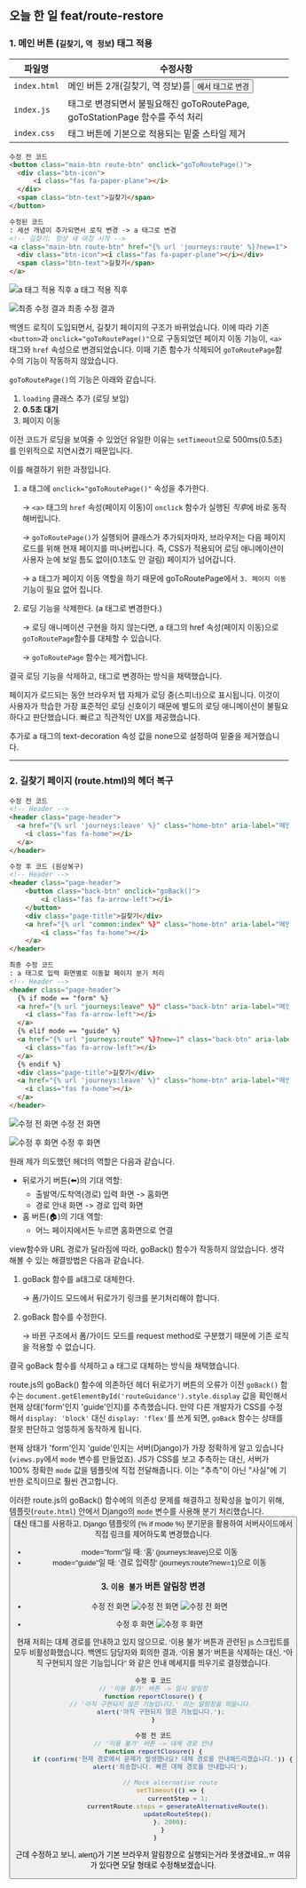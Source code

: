 ## 오늘 한 일 feat/route-restore

### 1. 메인 버튼 (`길찾기`, `역 정보`) <a> 태그 적용

| 파일명 | 수정사항 |
| --- | --- |
| `index.html` | 메인 버튼 2개(길찾기, 역 정보)를 <button>에서 <a> 태그로 변경 |
| `index.js` | <a> 태그로 변경되면서 불필요해진 goToRoutePage, goToStationPage 함수를 주석 처리 |
| `index.css` | <a> 태그 버튼에 기본으로 적용되는 밑줄 스타일 제거 |

```html
수정 전 코드
<button class="main-btn route-btn" onclick="goToRoutePage()">
  <div class="btn-icon">
      <i class="fas fa-paper-plane"></i>
  </div>
  <span class="btn-text">길찾기</span>
</button>

수정된 코드
: 세션 개념이 추가되면서 로직 변경 -> a 태그로 변경
<!-- 길찾기: 항상 새 여정 시작 -->
<a class="main-btn route-btn" href="{% url 'journeys:route' %}?new=1">
  <div class="btn-icon"><i class="fas fa-paper-plane"></i></div>
  <span class="btn-text">길찾기</span>
</a>
```

![a 태그 적용 직후](./images/251022_1.png)
a 태그 적용 직후

![최종 수정 결과](./images/251022_2.png)
최종 수정 결과

백엔드 로직이 도입되면서, 길찾기 페이지의 구조가 바뀌었습니다. 이에 따라 기존 `<button>`과 `onclick="goToRoutePage()"`으로 구동되었던 페이지 이동 기능이, `<a>`태그와 `href` 속성으로 변경되었습니다. 이때 기존 함수가 삭제되어 `goToRoutePage`함수의 기능이 작동하지 않았습니다.

`goToRoutePage()`의 기능은 아래와 같습니다.

1. `loading` 클래스 추가 (로딩 보임)
2. **0.5초 대기**
3. 페이지 이동

이전 코드가 로딩을 보여줄 수 있었던 유일한 이유는 `setTimeout`으로 500ms(0.5초)를 인위적으로 지연시켰기 때문입니다.

이를 해결하기 위한 과정입니다.

1. a 태그에 `onclick="goToRoutePage()"` 속성을 추가한다.

    → `<a>` 태그의 `href` 속성(페이지 이동)이 `onclick` 함수가 실행된 *직후*에 바로 동작해버립니다.

    → `goToRoutePage()`가 실행되어 클래스가 추가되자마자, 브라우저는 다음 페이지 로드를 위해 현재 페이지를 떠나버립니다. 즉, CSS가 적용되어 로딩 애니메이션이 사용자 눈에 보일 틈도 없이(0.1초도 안 걸림) 페이지가 넘어갑니다.

    → a 태그가 페이지 이동 역할을 하기 때문에 goToRoutePage에서 `3. 페이지 이동` 기능이 필요 없어 집니다.

2. 로딩 기능을 삭제한다. (a 태그로 변경한다.)

    → 로딩 애니메이션 구현을 하지 않는다면, a 태그의 href 속성(페이지 이동)으로 `goToRoutePage`함수를 대체할 수 있습니다.

    → `goToRoutePage` 함수는 제거합니다.


결국 로딩 기능을 삭제하고, <a> 태그로 변경하는 방식을 채택했습니다.

페이지가 로드되는 동안 브라우저 탭 자체가 로딩 중(스피너)으로 표시됩니다. 이것이 사용자가 학습한 가장 표준적인 로딩 신호이기 때문에 별도의 로딩 애니메이션이 불필요하다고 판단했습니다. 빠르고 직관적인 UX를 제공했습니다.

추가로 a 태그의 text-decoration 속성 값을 none으로 설정하여 밑줄을 제거했습니다.

---

### 2. 길찾기 페이지 (route.html)의 헤더 복구

```html
수정 전 코드
<!-- Header -->
<header class="page-header">
  <a href="{% url 'journeys:leave' %}" class="home-btn" aria-label="메인으로 돌아가기">
    <i class="fas fa-home"></i>
  </a>
</header>

수정 후 코드 (원상복구)
<!-- Header -->
<header class="page-header">
    <button class="back-btn" onclick="goBack()">
        <i class="fas fa-arrow-left"></i>
    </button>
    <div class="page-title">길찾기</div>
    <a href="{% url "common:index" %}" class="home-btn" aria-label="메인으로 돌아가기">
        <i class="fas fa-home"></i>
    </a>
</header>

최종 수정 코드
: a 태그로 입력 화면별로 이동할 페이지 분기 처리
<!-- Header -->
<header class="page-header">
  {% if mode == "form" %}
  <a href="{% url "journeys:leave" %}" class="back-btn" aria-label="메인으로 돌아가기">
    <i class="fas fa-arrow-left"></i>
  </a>
  {% elif mode == "guide" %}
  <a href="{% url "journeys:route" %}?new=1" class="back-btn" aria-label="경로 입력 페이지로 돌아가기">
    <i class="fas fa-arrow-left"></i>
  </a>
  {% endif %}
  <div class="page-title">길찾기</div>
  <a href="{% url 'journeys:leave' %}" class="home-btn" aria-label="메인으로 돌아가기">
    <i class="fas fa-home"></i>
  </a>
</header>
```

![수정 전 화면](./images/251022_3.png)
수정 전 화면

![수정 후 화면](./images/251022_4.png)
수정 후 화면

원래 제가 의도했던 헤더의 역할은 다음과 같습니다.

- 뒤로가기 버튼(⬅️)의 기대 역할:
    - 출발역/도착역(경로) 입력 화면 -> 홈화면
    - 경로 안내 화면 -> 경로 입력 화면
- 홈 버튼(🏠)의 기대 역할:
    - 어느 페이지에서든 누르면 홈화면으로 연결

view함수와 URL 경로가 달라짐에 따라, goBack() 함수가 작동하지 않았습니다. 생각해볼 수 있는 해결방법은 다음과 같습니다.

1. goBack 함수를 a태그로 대체한다.

    → 폼/가이드 모드에서 뒤로가기 링크를 분기처리해야 합니다.

2. goBack 함수를 수정한다.

    → 바뀐 구조에서 폼/가이드 모드를 request method로 구분했기 때문에 기존 로직을 적용할 수 없습니다.


결국 goBack 함수를 삭제하고 a 태그로 대체하는 방식을 채택했습니다.

route.js의 goBack() 함수에 의존하던 헤더 뒤로가기 버튼의 오류가
이전 `goBack()` 함수는 `document.getElementById('routeGuidance').style.display` 값을 확인해서 현재 상태('form'인지 'guide'인지)를 추측했습니다. 만약 다른 개발자가 CSS를 수정해서 `display: 'block'` 대신 `display: 'flex'`를 쓰게 되면, `goBack` 함수는 상태를 잘못 판단하고 엉뚱하게 동작하게 됩니다.

현재 상태가 'form'인지 'guide'인지는 서버(Django)가 가장 정확하게 알고 있습니다 (`views.py`에서 `mode` 변수를 만들었죠).
JS가 CSS를 보고 추측하는 대신, 서버가 100% 정확한 `mode` 값을 템플릿에 직접 전달해줍니다. 이는 "추측"이 아닌 "사실"에 기반한 로직이므로 훨씬 견고합니다.

이러한 route.js의 goBack() 함수에의 의존성 문제를 해결하고 정확성을 높이기 위해, 템플릿(`route.html`) 안에서 Django의 `mode` 변수를 사용해 분기 처리했습니다. <button onclick> 대신 <a> 태그를 사용하고, Django 템플릿의 {% if mode %} 분기문을 활용하여 서버사이드에서 직접 링크를 제어하도록 변경했습니다.

- mode="form"일 때: '홈' (journeys:leave)으로 이동
- mode="guide"일 때: '경로 입력창' (journeys:route?new=1)으로 이동


### 3. `이용 불가` 버튼 알림창 변경

- 수정 전 화면
![수정 전 화면](./images/251022_5.png)
![수정 전 화면](./images/251022_6.png)

- 수정 후 화면
![수정 후 화면](./images/251022_7.png)


현재 저희는 대체 경로를 안내하고 있지 않으므로, ‘이용 불가’ 버튼과 관련된 js 스크립트를 모두 비활성화했습니다. 백엔드 담당자와 회의한 결과, ‘이용 불가’ 버튼을 삭제하는 대신, “아직 구현되지 않은 기능입니다” 와 같은 안내 메세지를 띄우기로 결정했습니다.

```jsx
수정 후 코드
// '이용 불가' 버튼 -> 임시 알림창
function reportClosure() {
    // '아직 구현되지 않은 기능입니다.' 라는 알림창을 띄웁니다.
    alert('아직 구현되지 않은 기능입니다.');
}

수정 전 코드
// '이용 불가' 버튼 -> 대체 경로 안내
function reportClosure() {
     if (confirm('현재 경로에서 문제가 발생했나요? 대체 경로를 안내해드리겠습니다.')) {
         alert('죄송합니다. 빠른 대체 경로를 안내합니다');

         // Mock alternative route
         setTimeout(() => {
             currentStep = 1;
             currentRoute.steps = generateAlternativeRoute();
             updateRouteStep();
         }, 2000);
     }
 }
```

근데 수정하고 보니, alert()가 기본 브라우저 알림창으로 실행되는거라 못생겼네요,,ㅠ 여유가 있다면 모달 형태로 수정해보겠습니다.

